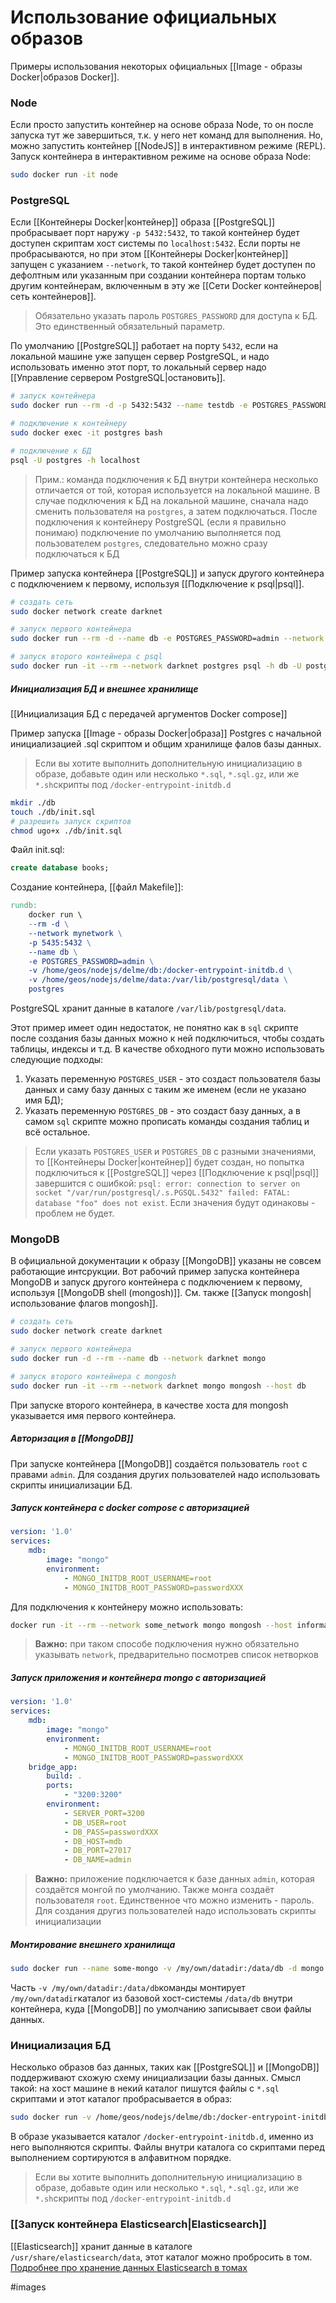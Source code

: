 # Использование официальных образов

Примеры использования некоторых официальных [[Image - образы Docker|образов Docker]].

### Node
Если просто запустить контейнер на основе образа Node, то он после запуска тут же завершиться, т.к. у него нет команд для выполнения. Но, можно запустить контейнер  [[NodeJS]] в интерактивном режиме (REPL).
Запуск контейнера в интерактивном режиме на основе образа Node:
```bash
sudo docker run -it node
```

### PostgreSQL

Если [[Контейнеры Docker|контейнер]]  образа [[PostgreSQL]] пробрасывает порт наружу `-p 5432:5432`, то такой контейнер будет доступен скриптам хост системы по `localhost:5432`. Если порты не пробрасываются, но при этом [[Контейнеры Docker|контейнер]] запущен с указанием `--network`, то такой контейнер будет доступен по дефолтным или указанным при создании контейнера портам только другим контейнерам, включенным в эту же [[Сети Docker контейнеров|сеть контейнеров]].

>Обязательно указать пароль `POSTGRES_PASSWORD` для доступа к БД. Это единственный обязательный параметр.


По умолчанию [[PostgreSQL]] работает на порту `5432`, если на локальной машине уже запущен сервер PostgreSQL, и надо использовать именно этот порт, то локальный сервер надо [[Управление сервером PostgreSQL|остановить]]. 
```bash
# запуск контейнера
sudo docker run --rm -d -p 5432:5432 --name testdb -e POSTGRES_PASSWORD=secretpass postgres

# подключение к контейнеру
sudo docker exec -it postgres bash

# подключение к БД
psql -U postgres -h localhost
```

>Прим.: команда подключения к БД внутри контейнера несколько отличается от той, которая используется на локальной машине. В случае подключения к БД на локальной машине, сначала надо сменить пользователя на `postgres`, а затем подключаться. После подключения к контейнеру PostgreSQL (если я правильно понимаю) подключение по умолчанию выполняется под пользователем `postgres`, следовательно можно сразу подключаться к БД

Пример запуска контейнера [[PostgreSQL]] и запуск другого контейнера с подключением к первому, используя [[Подключение к psql|psql]].

```bash
# создать сеть
sudo docker network create darknet

# запуск первого контейнера
sudo docker run --rm -d --name db -e POSTGRES_PASSWORD=admin --network darknet postgres

# запуск второго контейнера с psql
sudo docker run -it --rm --network darknet postgres psql -h db -U postgres
```

##### Инициализация БД и внешнее хранилище

[[Инициализация БД с передачей аргументов Docker compose]]

Пример запуска [[Image - образы Docker|образа]] Postgres с начальной инициализацией .sql скриптом и общим хранилище фалов базы данных.

>Если вы хотите выполнить дополнительную инициализацию в образе, добавьте один или несколько `*.sql`, `*.sql.gz`, или же `*.sh`скрипты под `/docker-entrypoint-initdb.d`

```bash
mkdir ./db
touch ./db/init.sql
# разрешить запуск скриптов
chmod ugo+x ./db/init.sql
```

Файл init.sql:
```sql
create database books;
```

Создание контейнера, [[файл Makefile]]:
```Makefile
rundb:
	docker run \
	--rm -d \
	--network mynetwork \
	-p 5435:5432 \
	--name db \
	-e POSTGRES_PASSWORD=admin \
	-v /home/geos/nodejs/delme/db:/docker-entrypoint-initdb.d \
	-v /home/geos/nodejs/delme/data:/var/lib/postgresql/data \
	postgres
```

PostgreSQL хранит данные в каталоге `/var/lib/postgresql/data`.

Этот пример имеет один недостаток, не понятно как в `sql` скрипте после создания базы данных можно к ней подключиться, чтобы создать таблицы, индексы и т.д. В качестве обходного пути можно использовать следующие подходы:
1. Указать переменную `POSTGRES_USER` - это создаст пользователя базы данных и саму базу данных с таким же именем (если не указано имя БД);
2. Указать переменную `POSTGRES_DB` - это создаст базу данных, а в самом `sql` скрипте можно прописать команды создания таблиц и всё остальное.

>Если указать `POSTGRES_USER` и `POSTGRES_DB` с разными значениями, то [[Контейнеры Docker|контейнер]] будет создан, но попытка подключиться к [[PostgreSQL]] через [[Подключение к psql|psql]] завершится с ошибкой: `psql: error: connection to server on socket "/var/run/postgresql/.s.PGSQL.5432" failed: FATAL:  database "foo" does not exist`. Если значения будут одинаковы - проблем не будет.

### MongoDB

В официальной документации к образу [[MongoDB]] указаны не совсем работающие интсрукции. Вот рабочий пример запуска контейнера MongoDB и запуск другого контейнера с подключением к первому, используя [[MongoDB shell (mongosh)]]. Cм. также [[Запуск mongosh|использование флагов mongosh]].

```bash
# создать сеть
sudo docker network create darknet

# запуск первого контейнера
sudo docker run -d --rm --name db --network darknet mongo

# запуск второго контейнера с mongosh
sudo docker run -it --rm --network darknet mongo mongosh --host db
```

При запуске второго контейнера, в качестве хоста для mongosh указывается имя первого контейнера.


##### Авторизация  в [[MongoDB]]
При запуске контейнера [[MongoDB]] создаётся пользователь `root` с правами `admin`. Для создания других пользователей надо использовать скрипты инициализации БД.

##### Запуск контейнера с docker compose с авторизацией
```yml
version: '1.0'
services:
	mdb:
		image: "mongo"
		environment:
			- MONGO_INITDB_ROOT_USERNAME=root
			- MONGO_INITDB_ROOT_PASSWORD=passwordXXX
```

Для подключения к контейнеру можно использовать:
```bash
docker run -it --rm --network some_network mongo mongosh --host informator-db-1 --username root --password passwordXXX
```

> **Важно:** при таком способе подключения нужно обязательно указывать `network`, предварительно посмотрев список нетворков

##### Запуск приложения и контейнера mongo с авторизацией

```yml
version: '1.0'
services:
	mdb:
		image: "mongo"
		environment:
			- MONGO_INITDB_ROOT_USERNAME=root
			- MONGO_INITDB_ROOT_PASSWORD=passwordXXX
	bridge_app:
		build: .
		ports:
			- "3200:3200"
		environment:
			- SERVER_PORT=3200
			- DB_USER=root
			- DB_PASS=passwordXXX
			- DB_HOST=mdb
			- DB_PORT=27017
			- DB_NAME=admin
```

> **Важно:** приложение подключается к базе данных `admin`, которая создаётся монгой по умолчанию. Также монга создаёт пользователя `root`. Единственное что можно изменить - пароль. 
> Для создания другиз пользователей надо использовать скрипты инициализации 



##### Монтирование внешнего хранилища
```bash
sudo docker run --name some-mongo -v /my/own/datadir:/data/db -d mongo
```

Часть `-v /my/own/datadir:/data/db`команды монтирует `/my/own/datadir`каталог из базовой хост-системы `/data/db` внутри контейнера, куда [[MongoDB]] по умолчанию записывает свои файлы данных.

### Инициализация БД
Несколько образов баз данных, таких как [[PostgreSQL]] и [[MongoDB]] поддерживают схожую схему инициализации базы данных. Смысл такой: на хост машине в некий каталог пишутся файлы с `*.sql` скриптами и этот каталог пробрасывается в образ:
```bash
sudo docker run -v /home/geos/nodejs/delme/db:/docker-entrypoint-initdb.d
```

В образе указывается каталог `/docker-entrypoint-initdb.d`, именно из него выполняются скрипты. Файлы внутри каталога со скриптами перед выполнением сортируются в алфавитном порядке.

>Если вы хотите выполнить дополнительную инициализацию в образе, добавьте один или несколько `*.sql`, `*.sql.gz`, или же `*.sh`скрипты под `/docker-entrypoint-initdb.d`


### [[Запуск контейнера Elasticsearch|Elasticsearch]]

[[Elasticsearch]] хранит данные в каталоге `/usr/share/elasticsearch/data`, этот каталог можно пробросить в том. [Подробнее про хранение данных Elasticsearch в томах](https://www.elastic.co/guide/en/elasticsearch/reference/current/docker.html#_always_bind_data_volumes)

#images